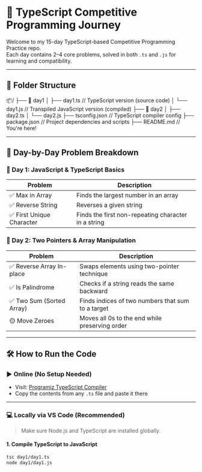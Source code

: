 # 🚀 TypeScript Competitive Programming Journey

Welcome to my 15-day TypeScript-based Competitive Programming Practice repo.  
Each day contains 2–4 core problems, solved in both `.ts` and `.js` for learning and compatibility.

---

## 📁 Folder Structure
📦/ 
├── 📂 day1
│ ├── day1.ts // TypeScript version (source code)
│ └── day1.js // Transpiled JavaScript version (compiled)
├── 📂 day2
│ ├── day2.ts
│ └── day2.js
├── tsconfig.json // TypeScript compiler config
├── package.json // Project dependencies and scripts
├── README.md // You're here!


---

## 🧠 Day-by-Day Problem Breakdown

### 📅 Day 1: JavaScript & TypeScript Basics

| Problem | Description |
|--------|-------------|
| ✅ Max in Array | Finds the largest number in an array |
| ✅ Reverse String | Reverses a given string |
| ✅ First Unique Character | Finds the first non-repeating character in a string |

### 📅 Day 2: Two Pointers & Array Manipulation

| Problem | Description |
|--------|-------------|
| ✅ Reverse Array In-place | Swaps elements using two-pointer technique |
| ✅ Is Palindrome | Checks if a string reads the same backward |
| ✅ Two Sum (Sorted Array) | Finds indices of two numbers that sum to a target |
| 🟡 Move Zeroes | Moves all 0s to the end while preserving order |

---

## 🛠️ How to Run the Code

### ▶️ Online (No Setup Needed)

- Visit: [Programiz TypeScript Compiler](https://www.programiz.com/typescript/online-compiler)
- Copy the contents from any `.ts` file and paste it there

---

### 💻 Locally via VS Code (Recommended)

> Make sure Node.js and TypeScript are installed globally.

#### 1. Compile TypeScript to JavaScript

```bash
tsc day1/day1.ts
node day1/day1.js




